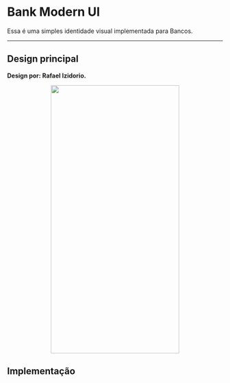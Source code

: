 # Bank Modern UI

Essa é uma simples identidade visual implementada para Bancos.
***


## Design principal
**Design por: Rafael Izidorio.**
 
 <p align="center">
 <img  width="300" height="625" src="assets/images/present.jpg">
 <p/>
 
 ## Implementação
